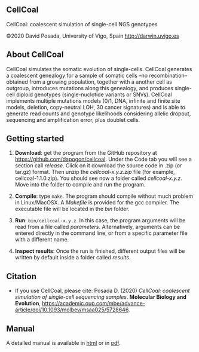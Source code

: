 ## CellCoal
CellCoal: coalescent simulation of single-cell NGS genotypes 

&copy;2020 David Posada, University of Vigo, Spain <http://darwin.uvigo.es>

## About CellCoal
CellCoal simulates the somatic evolution of single-cells. CellCoal generates a coalescent genealogy for a sample of somatic cells –no recombination– obtained from a growing population, together with a another cell as outgroup, introduces mutations along this genealogy, and produces single-cell diploid genotypes (single-nuclotide variants or SNVs). CellCoal implements multiple mutations models (0/1, DNA, infinite and finite site models, deletion, copy-neutral LOH, 30 cancer signatures) and is able to generate read counts and genotype likelihoods considering allelic dropout, sequencing and amplification error, plus doublet cells.

## Getting started

1. **Download**: get the program from the GitHub repository at <https://github.com/dapogon/cellcoal>. Under the Code tab you will see a section call *release*. Click on it download the source code in .zip (or tar.gz) format. Then unzip the *cellcoal-x.y.z.zip* file (for example, cellcoal-1.1.0.zip). You should see now a folder called *cellcoal-x.y.z*. Move into the folder to compile and run the program.

2. **Compile**: type `make`. The program should compile without much problem in Linux/MacOSX. A *Makefile* is provided for the gcc compiler. The executable file will be located in the *bin* folder.

3. **Run**: `bin/cellcoal-x.y.z`. In this case, the program arguments will be read from a file called *parameters*. Alternatively, arguments can be entered directly in the command line, or from a specific parameter file with a different name.

4. **Inspect results**: Once the run is finished, different output files will be written by default inside a folder called *results*.

## Citation

- If you use CellCoal, please cite: Posada D. (2020) *CellCoal: coalescent simulation of single-cell sequencing samples*. **Molecular Biology and Evolution**, <a href="https://academic.oup.com/mbe/advance-article/doi/10.1093/molbev/msaa025/5728646)" target="_blank">https://academic.oup.com/mbe/advance-article/doi/10.1093/molbev/msaa025/5728646</a>.

## Manual
A detailed manual is available in <a href="https://dapogon.github.io/cellcoal/" target="_blank">html</a> or in <a href="https://dapogon.github.io/cellcoal/cellcoal.manual.v1.1.pdf" target="_blank">pdf</a>.

